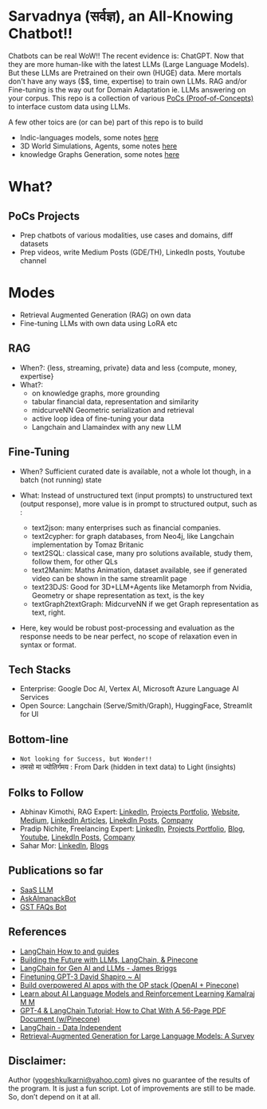 # Sarvadnya (सर्वज्ञ), an All-Knowing Chatbot!!

Chatbots can be real WoW!! The recent evidence is: ChatGPT. Now that they are more human-like with the latest LLMs (Large Language Models). But these LLMs are Pretrained on their own (HUGE) data. Mere mortals don't have any ways ($$, time, expertise) to train own LLMs. RAG and/or Fine-tuning is the way out for Domain Adaptation ie. LLMs answering on your corpus. This repo is a collection of various [PoCs (Proof-of-Concepts)](./src/README.md) to interface custom data using LLMs. 

A few other toics are (or can be) part of this repo is to build
- Indic-languages models, some notes [here](./README_AABB.md)
- 3D World Simulations, Agents, some notes [here](./README_3DVerse.md)
- knowledge Graphs Generation, some notes [here](./README_GenKG.md) 

# What?

## PoCs Projects
- Prep chatbots of various modalities, use cases and domains, diff datasets
- Prep videos, write Medium Posts (GDE/TH), LinkedIn posts, Youtube channel 

# Modes
- Retrieval Augmented Generation (RAG) on own data
- Fine-tuning LLMs with own data using LoRA etc

## RAG
- When?: {less, streaming, private} data and less {compute, money, expertise}
- What?:
	- on knowledge graphs, more grounding
	- tabular financial data, representation and similarity
	- midcurveNN Geometric serialization and retrieval
	- active loop idea of fine-tuning your data
	- Langchain and Llamaindex with any new LLM


## Fine-Tuning
- When? Sufficient curated date is available, not a whole lot though, in a batch (not running) state
- What: Instead of unstructured text (input prompts) to unstructured text (output response), more value is in prompt to structured output, such as :
	- text2json: many enterprises such as financial companies.
	- text2cypher: for graph databases, from Neo4j, like Langchain implementation by Tomaz Britanic
	- text2SQL: classical case, many pro solutions available, study them, follow them, for other QLs
	- text2Manim: Maths Animation, dataset available, see if generated video can be shown in the same streamlit page
	- text23DJS: Good for 3D+LLM+Agents like Metamorph from Nvidia, Geometry or shape representation as text, is the key
	- textGraph2textGraph: MidcurveNN if we get Graph representation as text, right.
	
- Here, key would be robust post-processing and evaluation as the response needs to be near perfect, no scope of relaxation even in syntax or format.

## Tech Stacks
- Enterprise: Google Doc AI, Vertex AI, Microsoft Azure Language AI Services
- Open Source: Langchain (Serve/Smith/Graph), HuggingFace, Streamlit for UI


## Bottom-line
- `Not looking for Success, but Wonder!!`
- तमसो मा ज्योतिर्गमय : From Dark (hidden in text data) to Light (insights)


## Folks to Follow
- Abhinav Kimothi, RAG Expert: [LinkedIn](https://www.linkedin.com/in/abhinav-kimothi/?originalSubdomain=in), [Projects Portfolio](https://www.datascienceportfol.io/abhinavkimothi), [Website](https://linktr.ee/abhinavkimothi),  [Medium](https://medium.com/@abhinavkimothi), [LinkedIn Articles](https://www.linkedin.com/in/abhinav-kimothi/recent-activity/articles/), [LinekdIn Posts](https://www.linkedin.com/in/abhinav-kimothi/recent-activity/all/), [Company](https://www.yarnit.app/)
- Pradip Nichite, Freelancing Expert: [LinkedIn](https://www.linkedin.com/in/pradipnichite/), [Projects Portfolio](https://www.aidemos.com/), [Blog](https://pradipnichite.hashnode.dev/), [Youtube](https://www.youtube.com/channel/UC3-uyUX8s536lUkrWwYvfDg), [LinekdIn Posts](https://www.linkedin.com/in/pradipnichite/recent-activity/all/), [Company](https://www.futuresmart.ai/)
- Sahar Mor: [LinkedIn](https://www.linkedin.com/in/sahar-mor/), [Blogs](https://www.aitidbits.ai/)

## Publications so far
- [SaaS LLM](https://medium.com/google-developer-experts/saasgpt-84ba80265d0f)
- [AskAlmanackBot](https://www.linkedin.com/feed/update/urn:li:ugcPost:7049347127029698560/)
- [GST FAQs Bot](https://medium.com/google-cloud/building-a-gst-faqs-app-d8d903eb9c6)

## References
- [LangChain How to and guides](https://www.youtube.com/playlist?list=PL8motc6AQftk1Bs42EW45kwYbyJ4jOdiZ)
- [Building the Future with LLMs, LangChain, & Pinecone](https://www.youtube.com/watch?v=nMniwlGyX-c)
- [LangChain for Gen AI and LLMs - James Briggs](https://www.youtube.com/playlist?list=PLIUOU7oqGTLieV9uTIFMm6_4PXg-hlN6F)
- [Finetuning GPT-3 David Shapiro ~ AI](https://www.youtube.com/playlist?list=PLV3Fr1UUO9bFg3tKw_-6djIhgId1z74JU)
- [Build overpowered AI apps with the OP stack (OpenAI + Pinecone)](https://www.youtube.com/watch?v=-dZrNj2mVHo)
- [Learn about AI Language Models and Reinforcement Learning Kamalraj M M](https://www.youtube.com/playlist?list=PLbzjzOKeYPCpp3NCeQioevM0YpZa5VqcS)
- [GPT-4 & LangChain Tutorial: How to Chat With A 56-Page PDF Document (w/Pinecone)](https://www.youtube.com/watch?v=ih9PBGVVOO4)
- [LangChain - Data Independent](https://www.youtube.com/playlist?list=PLqZXAkvF1bPNQER9mLmDbntNfSpzdDIU5)
- [Retrieval-Augmented Generation for Large Language Models: A Survey](https://arxiv.org/abs/2312.10997v1)


## Disclaimer:
Author (yogeshkulkarni@yahoo.com) gives no guarantee of the results of the program. It is just a fun script. Lot of improvements are still to be made. So, don’t depend on it at all.
